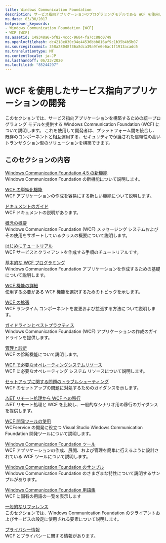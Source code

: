 ```yaml
---
title: Windows Communication Foundation
description: サービス指向アプリケーションのプログラミングモデルである WCF を使用して、セキュリティで保護された信頼性の高いトランザクションソリューションを構築する方法について説明します。
ms.date: 03/30/2017
helpviewer_keywords:
- Windows Communication Foundation [WCF]
- WCF [WCF]
ms.assetid: 149348a6-bf82-4ccc-9604-fa7cc88c0749
ms.openlocfilehash: dc4218e830c34e44536bbb816af9c1b35b4b5b07
ms.sourcegitcommit: 358a28048f36a8dca39a9fe6e6ac1f1913acadd5
ms.translationtype: MT
ms.contentlocale: ja-JP
ms.lasthandoff: 06/23/2020
ms.locfileid: "85244297"
---
```

# <a name="develop-service-oriented-applications-with-wcf"></a>WCF を使用したサービス指向アプリケーションの開発

このセクションでは、サービス指向アプリケーションを構築するための統一プログラミング モデルを提供する Windows Communication Foundation (WCF) について説明します。 これを使用して開発者は、プラットフォーム間を統合し、既存のコンポーネントと相互運用する、セキュリティで保護された信頼性の高いトランザクション型のソリューションを構築できます。

## <a name="in-this-section"></a>このセクションの内容

 [Windows Communication Foundation 4.5 の新機能](whats-new.md)\
 Windows Communication Foundation の新機能について説明します。

 [WCF の単純化機能](wcf-simplification-features.md)\
 WCF アプリケーションの作成を容易にする新しい機能について説明します。

 [ドキュメントのガイド](guide-to-the-documentation.md)\
 WCF ドキュメントの説明があります。

 [概念の概要](conceptual-overview.md)\
 Windows Communication Foundation (WCF) メッセージング システムおよびその使用をサポートしているクラスの概要について説明します。

 [はじめにチュートリアル](getting-started-tutorial.md)\
 WCF サービスとクライアントを作成する手順のチュートリアルです。

 [基本的な WCF プログラミング](basic-wcf-programming.md)\
 Windows Communication Foundation アプリケーションを作成するための基礎について説明します。

 [WCF 機能の詳細](./feature-details/index.md)\
 使用する必要がある WCF 機能を選択するためのトピックを示します。

 [WCF の拡張](./extending/index.md)\
 WCF ランタイム コンポーネントを変更および拡張する方法について説明します。

 [ガイドラインとベストプラクティス](guidelines-and-best-practices.md)\
 Windows Communication Foundation (WCF) アプリケーションの作成のガイドラインを提供します。

 [管理と診断](./diagnostics/index.md)\
 WCF の診断機能について説明します。

 [WCF で必要なオペレーティングシステムリソース](operating-system-resources-required-by-wcf.md)\
 WCF に必要なオペレーティング システム リソースについて説明します。

 [セットアップに関する問題のトラブルシューティング](troubleshooting-setup-issues.md)\
 WCF のセットアップの問題に対処するためのガイダンスを示します。

 [.NET リモート処理から WCF への移行](migrating-from-net-remoting-to-wcf.md)\
 .NET リモート処理と WCF を比較し、一般的なシナリオ用の移行のガイダンスを提供します。

 [WCF 開発ツールの使用](using-the-wcf-development-tools.md)\
 WCFservice の開発に役立つ Visual Studio Windows Communication Foundation 開発ツールについて説明します。

 [Windows Communication Foundation ツール](tools.md)\
 WCF アプリケーションの作成、展開、および管理を簡単に行えるように設計されている WCF ツールについて説明します。

 [Windows Communication Foundation のサンプル](./samples/index.md)\
 Windows Communication Foundation のさまざまな特性について説明するサンプルがあります。

 [Windows Communication Foundation 用語集](glossary.md)\
 WCF に固有の用語の一覧を表示します

 [一般的なリファレンス](general-reference.md)\
 このセクションでは、Windows Communication Foundation のクライアントおよびサービスの設定に使用される要素について説明します。

 [プライバシー情報](privacy-information.md)\
 WCF とプライバシーに関する情報があります。
